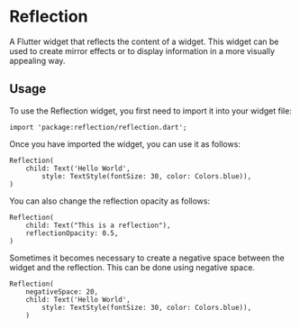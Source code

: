 # Reflection
A Flutter widget that reflects the content of a widget. This widget can be used to create mirror effects or to display information in a more visually appealing way.

## Usage

To use the Reflection widget, you first need to import it into your widget file:

```
import 'package:reflection/reflection.dart';
```

Once you have imported the widget, you can use it as follows:

```
Reflection( 
    child: Text('Hello World',
        style: TextStyle(fontSize: 30, color: Colors.blue)),
)
```

You can also change the reflection opacity as follows:
```
Reflection(
    child: Text("This is a reflection"),
    reflectionOpacity: 0.5,
)

```

Sometimes it becomes necessary to create a negative space between the widget and the reflection. This can be done using negative space.

```
Reflection(
    negativeSpace: 20,
    child: Text('Hello World',
        style: TextStyle(fontSize: 30, color: Colors.blue)),
    )
```

